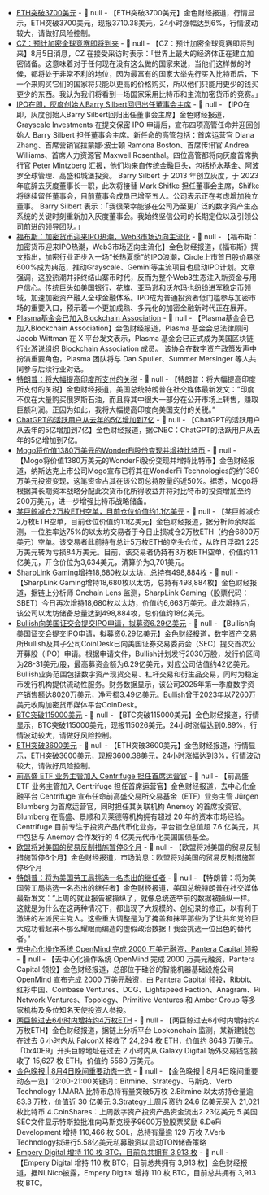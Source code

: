 - [ETH突破3700美元]() - 📰 null - 【ETH突破3700美元】金色财经报道，行情显示，ETH突破3700美元，现报3710.38美元，24小时涨幅达到6%，行情波动较大，请做好风险控制。
- [CZ：预计加密全球竞赛即将到来](https://x.com/Cointelegraph/status/1952406848109195455) - 📰 null - 【CZ：预计加密全球竞赛即将到来】8月5日消息，CZ 在接受采访时表示：「世界上最大的经济体正在建立加密储备。这意味着对于任何现在没有这么做的国家来说，当他们这样做的时候，都将处于非常不利的地位，因为最富有的国家大举先行买入比特币后，下一个来购买它们的国家将只能以更高的价格购买，所以他们只能用更少的钱买更少的东西。我认为我们将看到一场国家采用比特币和主流加密货币的竞赛。」
- [IPO在即，灰度创始人Barry Silbert回归出任董事会主席](https://www.theblock.co/post/365467/barry-silbert-returns-grayscale-chairman-ipo?utm_source=twitter&utm_medium=social) - 📰 null - 【IPO在即，灰度创始人Barry Silbert回归出任董事会主席】金色财经报道，Grayscale Investments 在提交保密 IPO 申请后，宣布四项高管任命并迎回创始人 Barry Silbert 担任董事会主席。新任命的高管包括：首席运营官 Diana Zhang、首席营销官拉蒙娜·波士顿 Ramona Boston、首席传讯官 Andrea Williams、首席人力资源官 Maxwell Rosenthal。四位高管都将向灰度首席执行官 Peter Mintzberg 汇报，他们均来自传统金融巨头，包括桥水基金、阿波罗全球管理、高盛和城堡投资。 
Barry Silbert 于 2013 年创立灰度，于 2023 年底辞去灰度董事长一职，此次将接替 Mark Shifke 担任董事会主席，Shifke 将继续留任董事会，目前董事会成员已增至五人。公司表示正在考虑增加独立董事。 
Barry Silbert 表示：「我很荣幸能够在公司乃至更广泛的数字资产生态系统的关键时刻重新加入灰度董事会。我始终坚信公司的长期定位以及引领公司前进的领导团队。」
- [福布斯：加密货币迎来IPO热潮，Web3市场迈向主流化](https://www.forbes.com/sites/charleswayn/2025/08/04/crypto-is-in-for-a-long-hot-ipo-summer/) - 📰 null - 【福布斯：加密货币迎来IPO热潮，Web3市场迈向主流化】金色财经报道，《福布斯》撰文指出，加密行业正步入一场“长热夏季”的IPO浪潮，Circle上市首日股价暴涨600%成为典范，推动Grayscale、Gemini等主流项目也启动IPO计划。文章强调，这股热潮并非终结山寨币时代，反而为整个Web3生态注入新资金与用户信心。传统巨头如美国银行、花旗、亚马逊和沃尔玛也纷纷进军稳定币领域，加速加密资产融入全球金融体系。IPO成为普通投资者低门槛参与加密市场的重要入口，预示着一个更加成熟、多元化的加密金融新时代正在展开。
- [Plasma基金会已加入Blockchain Association](https://x.com/jakewittman/status/1952388051419980031) - 📰 null - 【Plasma基金会已加入Blockchain Association】金色财经报道，Plasma 基金会总法律顾问 Jacob Wittman 在 X 平台发文表示，Plasma 基金会已正式成为美国区块链行业游说组织 Blockchain Association 成员。 
该协会在数字资产政策发声中扮演重要角色，Plasma 团队将与 Dan Spuller、Summer Mersinger 等人共同参与后续行业对话。
- [特朗普：将大幅提高印度所支付的关税](https://flash.jin10.com/detail/20250804225145716800) - 📰 null - 【特朗普：将大幅提高印度所支付的关税】金色财经报道，美国总统特朗普在社交媒体最新发文：“印度不仅在大量购买俄罗斯石油，而且将其中很大一部分在公开市场上转售，赚取巨额利润。正因为如此，我将大幅提高印度向美国支付的关税。”
- [ChatGPT的活跃用户从去年的5亿增加到7亿](https://flash.jin10.com/detail/20250804230255632800) - 📰 null - 【ChatGPT的活跃用户从去年的5亿增加到7亿】金色财经报道，据CNBC：ChatGPT的活跃用户从去年的5亿增加到7亿。
- [Mogo将价值1380万美元的WonderFi股份变现并增持比特币](https://x.com/gregfellerX/status/1952339862368944574) - 📰 null - 【Mogo将价值1380万美元的WonderFi股份变现并增持比特币】金色财经报道，纳斯达克上市公司Mogo宣布已将其在WonderFi Technologies的约1380万美元投资变现，这笔资金占其在该公司总持股量的近50%。据悉，Mogo将根据其长期资本战略分配此次货币化所得收益并将对比特币的投资增加至约200万美元，进一步增强比特币战略储备。
- [某巨鲸减仓2万枚ETH空单，目前仓位价值约1.1亿美元](https://x.com/EmberCN/status/1952378153290310006) - 📰 null - 【某巨鲸减仓2万枚ETH空单，目前仓位价值约1.1亿美元】金色财经报道，据分析师余烬监测，一位胜率达75%的以太坊交易者于今日止损减仓2万枚ETH（约合6800万美元）空单。该交易者此前持有总计5万枚ETH的空头仓位，从昨日浮盈1,225万美元转为亏损84万美元。目前，该交易者仍持有3万枚ETH空单，价值约1.1亿美元，开仓价位为3,634美元，清算价为3,701美元。
- [SharpLink Gaming增持18,680枚以太坊，总持有498,884枚](https://x.com/OnchainLens/status/1952367441977434369) - 📰 null - 【SharpLink Gaming增持18,680枚以太坊，总持有498,884枚】金色财经报道，据链上分析师 Onchain Lens 监测，SharpLink Gaming（股票代码：SBET）今日再次增持18,680枚以太坊，价值约6,663万美元。此次增持后，该公司以太坊储备总量达到498,884枚，总价值约18亿美元。
- [Bullish向美国证交会提交IPO申请，拟募资6.29亿美元](https://x.com/EmberCN/status/1952369433512731125) - 📰 null - 【Bullish向美国证交会提交IPO申请，拟募资6.29亿美元】金色财经报道，数字资产交易所Bullish及其子公司CoinDesk已向美国证券交易委员会（SEC）提交首次公开募股（IPO）申请。根据申请文件，Bullish计划发行2030万股，发行价区间为28-31美元/股，最高募资金额为6.29亿美元，对应公司估值约42亿美元。 
Bullish业务范围包括数字资产现货交易、杠杆交易和衍生品交易，同时为稳定币发行机构提供流动性服务。财务数据显示，该公司2025年第一季度数字资产销售额达8020万美元，净亏损3.49亿美元。Bullish曾于2023年以7260万美元收购加密货币媒体平台CoinDesk。
- [BTC突破115000美元]() - 📰 null - 【BTC突破115000美元】金色财经报道，行情显示，BTC突破115000美元，现报115026美元，24小时涨幅达到0.89%，行情波动较大，请做好风险控制。
- [ETH突破3600美元]() - 📰 null - 【ETH突破3600美元】金色财经报道，行情显示，ETH突破3600美元，现报3600.38美元，24小时涨幅达到3%，行情波动较大，请做好风险控制。
- [前高盛 ETF 业务主管加入 Centrifuge 担任首席运营官](https://www.coindesk.com/business/2025/08/04/tokenization-specialist-centrifuge-appoints-former-goldman-sachs-executive-as-coo) - 📰 null - 【前高盛 ETF 业务主管加入 Centrifuge 担任首席运营官】金色财经报道，去中心化金融平台 Centrifuge 宣布任命前高盛交易所交易基金（ETF）业务主管 Jürgen Blumberg 为首席运营官，同时担任其关联机构 Anemoy 的首席投资官。Blumberg 在高盛、景顺和贝莱德等机构拥有超过 20 年的资本市场经验。Centrifuge 目前专注于投资产品代币化业务，平台锁仓总值超 7.6 亿美元，其中包括与 Anemoy 合作发行的 4 亿美元代币化美国国债基金。
- [欧盟将对美国的贸易反制措施暂停6个月]() - 📰 null - 【欧盟将对美国的贸易反制措施暂停6个月】金色财经报道，市场消息：欧盟将对美国的贸易反制措施暂停6个月
- [特朗普：将为美国劳工局挑选一名杰出的继任者]() - 📰 null - 【特朗普：将为美国劳工局挑选一名杰出的继任者】金色财经报道，美国总统特朗普在社交媒体最新发文：“上周的就业报告被操纵了，就像总统选举前的数据被操纵一样。这就是为什么在这两种情况下，都出现了大规模的、创纪录的修正，以有利于激进的左派民主党人。这些重大调整是为了掩盖和抹平那些为了让共和党的巨大成功看起来不那么耀眼而编造的虚假政治数据！我会挑选一位出色的替代者。”
- [去中心化操作系统 OpenMind 完成 2000 万美元融资，Pantera Capital 领投](https://www.theblock.co/post/365312/pantera-leads-20-million-raise-for-openminds-decentralized-operating-system-for-robots) - 📰 null - 【去中心化操作系统 OpenMind 完成 2000 万美元融资，Pantera Capital 领投】金色财经报道，总部位于硅谷的智能机器基础设施公司 OpenMind 宣布完成 2000 万美元融资，由 Pantera Capital 领投，Ribbit、红衫中国、Coinbase Ventures、DCG、Lightspeed Faction、Anagram、Pi Network Ventures、Topology、Primitive Ventures 和 Amber Group 等多家机构及多位知名天使投资人参投。
- [两巨鲸过去6小时内增持约4万枚ETH](https://x.com/lookonchain/status/1952352858332115283) - 📰 null - 【两巨鲸过去6小时内增持约4万枚ETH】金色财经报道，据链上分析平台 Lookonchain 监测，某新建钱包在过去 6 小时内从 FalconX 接收了 24,294 枚 ETH，价值约 8648 万美元。「0x40E9」开头巨鲸地址在过去 2 小时内从 Galaxy Digital 场外交易钱包接收了 15,627 枚 ETH，价值约 5560 万美元。
- [金色晚报 | 8月4日晚间重要动态一览]() - 📰 null - 【金色晚报 | 8月4日晚间重要动态一览】12:00-21:00关键词：Bitmine、Strategy、马斯克、Verb Technology 
1.MARA 比特币总持有量突破5万枚 
2.Bitmine 以太坊持仓量逾 83.3 万枚，价值近 30 亿美元 
3.Strategy上周斥资约 24.6 亿美元买入 21,021 枚比特币 
4.CoinShares：上周数字资产投资产品资金流出2.23亿美元 
5.美国SEC文件显示特斯拉批准向马斯克授予9600万股股票奖励 
6.DeFi Development 增持 110,466 枚 SOL，总持有量逾 129 万枚 
7.Verb Technology拟进行5.58亿美元私募融资以启动TON储备策略
- [Empery Digital 增持 110 枚 BTC，目前总共拥有 3,913 枚]() - 📰 null - 【Empery Digital 增持 110 枚 BTC，目前总共拥有 3,913 枚】金色财经报道，据NLNico披露，Empery Digital 增持 110 枚 BTC，目前总共拥有 3,913 枚 BTC。
